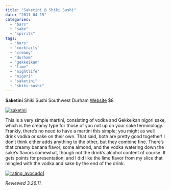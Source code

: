 ```yaml
---
title: "Saketini @ Shiki Sushi"
date: "2011-04-15"
categories:
  - "bars"
  - "sake"
  - "spirits"
tags:
  - "bars"
  - "cocktails"
  - "creamy"
  - "durham"
  - "gekkeikan"
  - "lime"
  - "nightlife"
  - "nigori"
  - "saketini"
  - "shiki-sushi"
---
```


**Saketini** Shiki Sushi Southwest Durham [Website](http://www.shikisushionline.com/) $8

[![](http://s3.amazonaws.com/thegourmez-wpmedia/2011/04/saketini.jpg "saketini")](http://s3.amazonaws.com/thegourmez-wpmedia/2011/04/saketini.jpg)

This is a very simple martini, consisting of vodka and Gekkeikan nigori sake, which is the creamy type for those of you not up on your sake terminology. Frankly, there’s no need to have a martini this simple; you might as well drink vodka or sake on their own. That said, both are pretty good together! I don’t think either adds anything to the other, but they combine fine. There’s that creamy banana flavor, some almond, and the vodka watering down the sake’s flavors somewhat, though not the drink’s alcohol content of course. It gets points for presentation, and I did like the lime flavor from my slice that mingled with the vodka and sake by the end of the drink.

[![](http://s3.amazonaws.com/thegourmez-wpmedia/2009/02/rating_avocado1.gif "rating_avocado1")](http://s3.amazonaws.com/thegourmez-wpmedia/2009/02/rating_avocado1.gif)

_Reviewed 3.26.11._

